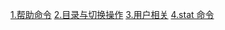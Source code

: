 [1.帮助命令](./items/%E5%B8%AE%E5%8A%A9%E5%91%BD%E4%BB%A4.md)
[2.目录与切换操作](./items/%E7%9B%AE%E5%BD%95%E4%B8%8E%E5%88%87%E6%8D%A2%E6%93%8D%E4%BD%9C.md)
[3.用户相关](./items/%E7%94%A8%E6%88%B7%E7%9B%B8%E5%85%B3.md)
[4.stat 命令](./items/stat%E5%91%BD%E4%BB%A4.md)
